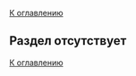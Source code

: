 [К оглавлению](/service/doc/?cid=steklo)
## Раздел отсутствует

[К оглавлению](/service/doc/?cid=steklo)